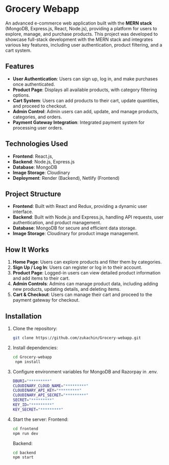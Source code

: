 # Grocery Webapp

An advanced e-commerce web application built with the **MERN stack** (MongoDB, Express.js, React, Node.js), providing a platform for users to explore, manage, and purchase products. This project was developed to showcase full-stack development with the MERN stack and integrates various key features, including user authentication, product filtering, and a cart system.

## Features

- **User Authentication**: Users can sign up, log in, and make purchases once authenticated.
- **Product Page**: Displays all available products, with category filtering options.
- **Cart System**: Users can add products to their cart, update quantities, and proceed to checkout.
- **Admin Control**: Admin users can add, update, and manage products, categories, and orders.
- **Payment Gateway Integration**: Integrated payment system for processing user orders.

## Technologies Used

- **Frontend**: React.js,
- **Backend**: Node.js, Express.js
- **Database**: MongoDB
- **Image Storage**: Cloudinary
- **Deployment**: Render (Backend), Netlify (Frontend)

## Project Structure

- **Frontend**: Built with React and Redux, providing a dynamic user interface.
- **Backend**: Built with Node.js and Express.js, handling API requests, user authentication, and product management.
- **Database**: MongoDB for secure and efficient data storage.
- **Image Storage**: Cloudinary for product image management.

## How It Works

1. **Home Page**: Users can explore products and filter them by categories.
2. **Sign Up / Log In**: Users can register or log in to their account.
3. **Product Page**: Logged-in users can view detailed product information and add items to their cart.
4. **Admin Controls**: Admins can manage product data, including adding new products, updating details, and deleting items.
5. **Cart & Checkout**: Users can manage their cart and proceed to the payment gateway for checkout.

## Installation

1. Clone the repository:
   ```bash
   git clone https://github.com/zukachin/Grocery-webapp.git
   ```
2. Install dependencies:
   ```bash
   cd Grocery-webapp
    npm install
   ```
3. Configure environment variables for MongoDB and Razorpay in .env.
    ```bash
    DBURI="*********"
    CLOUDINARY_CLOUD_NAME="*********"
    CLOUDINARY_API_KEY="*********"
    CLOUDINARY_API_SECRET="*********"
    SECRET="*********"
    KEY_ID="*********"
    KEY_SECRET="*********"
   ```
4. Start the server:
   Frontend:
    ```bash
   cd frontend
   npm run dev
   ```
   Backend:
     ```bash
   cd backend
   npm start
   ```
